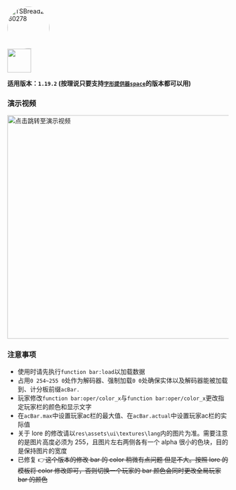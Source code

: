 <div>
<img src="https://i2.hdslb.com/bfs/face/0b38f98c687ba8220860cc675cdbcbd05599a56e.jpg" style="border-radius:80% 80% 80% 80%;" title="TSBread2960278" width=96px></img>
<br>
<img src="https://img.shields.io/github/stars/TSBread/acBar?style=plastic" width=54px></img>

**适用版本：`1.19.2` (按理说只要支持[`字形提供器space`](https://www.bilibili.com/read/cv15732133 "ctrl+f搜索:字形提供器space")的版本都可以用)**

### 演示视频

<a href="https://www.bilibili.com/video/BV1GT411P72M"><img src="http://i0.hdslb.com/bfs/archive/ea995f56ad67883862f74d3460e2b85adfbc8d09.jpg" width="508" title="点击跳转至演示视频"></a>

### 注意事项

- 使用时请先执行`function bar:load`以加载数据
- 占用`0 254~255 0`处作为解码器、强制加载`0 0`处确保实体以及解码器能被加载到、计分板前缀`acBar.`
- 玩家修改`function bar:oper/color_x`与`function bar:oper/color_x`更改指定玩家栏的颜色和显示文字
- 在`acBar.max`中设置玩家ac栏的最大值、在`acBar.actual`中设置玩家ac栏的实际值
- 关于 lore 的修改请以`res\assets\ui\textures\lang`内的图片为准。需要注意的是图片高度必须为 255，且图片左右两侧各有一个 alpha 很小的色块，目的是保持图片的宽度
- 已修复 👉~~这个版本的修改 bar 的 color 稍微有点问题 但是不大。按照 lore 的模板将 color 修改即可，否则切换一个玩家的 bar 颜色会同时更改全局玩家 bar 的颜色~~